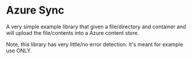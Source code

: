 Azure Sync
==========

A very simple example library that given a file/directory and container and will upload the file/contents into a Azure content store.

Note, this library has very little/no error detection.  It's meant for example use ONLY.